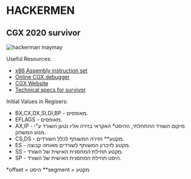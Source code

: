 # HACKERMEN
## CGX 2020 survivor

![hackerman maymay](https://i.redd.it/vreph5xqwm311.jpg)

Useful Resources:
- [x86 Assembly instruction set](https://c9x.me/x86)
- [Online CGX debugger](https://shooshx.github.io/corewars8086_js/war/page.html)
- [CGX Website](https://codeguru.co.il/Xtreme/)                                    
- [Technical specs for survivor](https://codeguru.co.il/Xtreme/tech3.htm)                           

Initial Values in Regisers:

- BX,CX,DX,SI,DI,BP - מאופסים.
-	EFLAGS - מאופסים.
- AX,IP - מיקום השורד ההתחלתי, ההיסט* האקראי בזירה אליו נטען השורד ע"י מנוע המשחק. 
- CS,DS - מקטע** הזירה המשותף לכלל השורדים. 
- ES - מקטע  לזיכרון המשותף לשורדים מאותה קבוצה.
- SS - מקטע תחילת המחסנית האישית של השורד.
- SP - היסט תחילת המחסנית האישית של השורד.

*offset = היסט
**segment = מקטע


